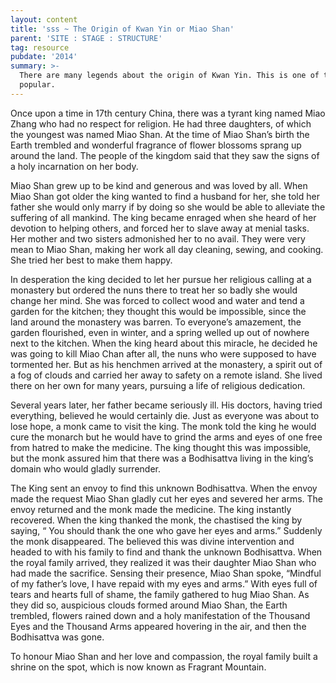 ```yaml
---
layout: content
title: 'sss ~ The Origin of Kwan Yin or Miao Shan'
parent: 'SITE : STAGE : STRUCTURE'
tag: resource
pubdate: '2014'
summary: >-
  There are many legends about the origin of Kwan Yin. This is one of the most
  popular.
---
```

Once upon a time in 17th century China, there was a tyrant king named Miao Zhang who had no respect for religion. He had three daughters, of which the youngest was named Miao Shan. At the time of Miao Shan’s birth the Earth trembled and wonderful fragrance of flower blossoms sprang up around the land. The people of the kingdom said that they saw the signs of a holy incarnation on her body.

Miao Shan grew up to be kind and generous and was loved by all. When Miao Shan got older the king wanted to find a husband for her, she told her father she would only marry if by doing so she would be able to alleviate the suffering of all mankind. The king became enraged when she heard of her devotion to helping others, and forced her to slave away at menial tasks. Her mother and two sisters admonished her to no avail. They were very mean to Miao Shan, making her work all day cleaning, sewing, and cooking. She tried her best to make them happy.

In desperation the king decided to let her pursue her religious calling at a monastery but ordered the nuns there to treat her so badly she would change her mind. She was forced to collect wood and water and tend a garden for the kitchen; they thought this would be impossible, since the land around the monastery was barren. To everyone’s amazement, the garden flourished, even in winter, and a spring welled up out of nowhere next to the kitchen. When the king heard about this miracle, he decided he was going to kill Miao Chan after all, the nuns who were supposed to have tormented her. But as his henchmen arrived at the monastery, a spirit out of a fog of clouds and carried her away to safety on a remote island. She lived there on her own for many years, pursuing a life of religious dedication.

Several years later, her father became seriously ill. His doctors, having tried everything, believed he would certainly die. Just as everyone was about to lose hope, a monk came to visit the king. The monk told the king he would cure the monarch but he would have to grind the arms and eyes of one free from hatred to make the medicine. The king thought this was impossible, but the monk assured him that there was a Bodhisattva living in the king’s domain who would gladly surrender.

The King sent an envoy to find this unknown Bodhisattva. When the envoy made the request Miao Shan gladly cut her eyes and severed her arms. The envoy returned and the monk made the medicine. The king instantly recovered. When the king thanked the monk, the chastised the king by saying, “ You should thank the one who gave her eyes and arms.” Suddenly the monk disappeared. The believed this was divine intervention and headed to with his family to find and thank the unknown Bodhisattva. When the royal family arrived, they realized it was their daughter Miao Shan who had made the sacrifice. Sensing their presence, Miao Shan spoke, “Mindful of my father’s love, I have repaid with my eyes and arms.” With eyes full of tears and hearts full of shame, the family gathered to hug Miao Shan. As they did so, auspicious clouds formed around Miao Shan, the Earth trembled, flowers rained down and a holy manifestation of the Thousand Eyes and the Thousand Arms appeared hovering in the air, and then the Bodhisattva was gone.

To honour Miao Shan and her love and compassion, the royal family built a shrine on the spot, which is now known as Fragrant Mountain.
